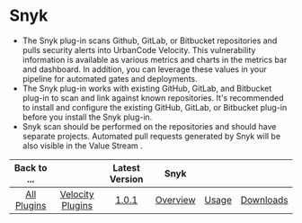 
# Snyk

- The Snyk plug-in scans Github, GitLab, or Bitbucket repositories and pulls security alerts into UrbanCode Velocity. This vulnerability information is available as various metrics and charts in the metrics bar and dashboard. In addition, you can leverage these values in your pipeline for automated gates and deployments.
- The Snyk plug-in works with existing GitHub, GitLab, and Bitbucket plug-in to scan and link against known repositories. It's recommended to install and configure the existing GitHub, GitLab, or Bitbucket plug-in before you install the Snyk plug-in.
- Snyk scan should be performed on the repositories and should have separate projects. Automated pull requests generated by Snyk will be also visible in the Value Stream .

|Back to ...||Latest Version|Snyk |||
| :---: | :---: | :---: | :---: | :---: | :---: |
|[All Plugins](../../index.md)|[Velocity Plugins](../README.md)|[1.0.1](https://raw.githubusercontent.com/UrbanCode/IBM-UCV-PLUGINS/main/files/ucv-ext-snyk/ucv-ext-snyk:1.0.1.tar.7z.001)|[Overview](overview.md)|[Usage](usage.md)|[Downloads](downloads.md)|
